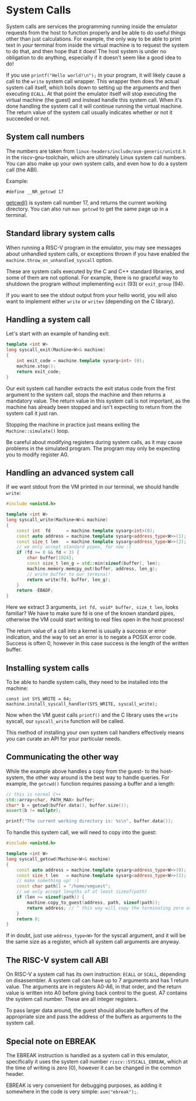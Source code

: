 # System Calls

System calls are services the programming running inside the emulator requests from the host to function properly and be able to do useful things other than just calculations. For example, the only way to be able to print text in *your* terminal from inside the virtual machine is to request the system to do that, and then hope that it does! The host system is under no obligation to do anything, especially if it doesn't seem like a good idea to do!

If you use `printf("Hello world!\n");` in your program, it will likely cause a call to the `write` system call wrapper. This wrapper then does the actual system call itself, which boils down to setting up the arguments and then executing `ECALL`. At that point the emulator itself will stop executing the virtual machine (the guest) and instead handle this system call. When it's done handling the system call it will continue running the virtual machine. The return value of the system call usually indicates whether or not it succeeded or not.

## System call numbers

The numbers are taken from `linux-headers/include/asm-generic/unistd.h` in the riscv-gnu-toolchain, which are ultimately Linux system call numbers. You can also make up your own system calls, and even how to do a system call (the ABI).

Example:
```
#define __NR_getcwd 17
```
[getcwd()](http://man7.org/linux/man-pages/man2/getcwd.2.html) is system call number 17, and returns the current working directory. You can also run `man getcwd` to get the same page up in a terminal.

## Standard library system calls

When running a RISC-V program in the emulator, you may see messages about unhandled system calls, or exceptions thrown if you have enabled the `machine.throw_on_unhandled_syscall` option.

These are system calls executed by the C and C++ standard libraries, and some of them are not optional. For example, there is no graceful way to shutdown the program without implementing `exit` (93) or `exit_group` (94).

If you want to see the stdout output from your hello world, you will also want to implement either `write` or `writev` (depending on the C library).

## Handling a system call

Let's start with an example of handing exit:
```C++
template <int W>
long syscall_exit(Machine<W>& machine)
{
	int exit_code = machine.template sysarg<int> (0);
	machine.stop();
	return exit_code;
}
```
Our exit system call handler extracts the exit status code from the first argument to the system call, stops the machine and then returns a mandatory value. The return value in this system call is not important, as the machine has already been stopped and isn't expecting to return from the system call it just ran.

Stopping the machine in practice just means exiting the `Machine::simulate()` loop.

Be careful about modifying registers during system calls, as it may cause problems
in the simulated program. The program may only be expecting you to modify register A0.

## Handling an advanced system call

If we want stdout from the VM printed in our terminal, we should handle `write`:

```C++
#include <unistd.h>

template <int W>
long syscall_write(Machine<W>& machine)
{
	const int  fd      = machine.template sysarg<int>(0);
	const auto address = machine.template sysarg<address_type<W>>(1);
	const size_t len   = machine.template sysarg<address_type<W>>(2);
	// we only accept standard pipes, for now :)
	if (fd >= 0 && fd < 3) {
		char buffer[1024];
		const size_t len_g = std::min(sizeof(buffer), len);
		machine.memory.memcpy_out(buffer, address, len_g);
		// write buffer to our terminal!
		return write(fd, buffer, len_g);
	}
	return -EBADF;
}
```
Here we extract 3 arguments, `int fd, void* buffer, size_t len`, looks familiar? We have to make sure fd is one of the known standard pipes, otherwise the VM could start writing to real files open in the host process!

The return value of a call into a kernel is usually a success or error indication, and the way to set an error is to negate a POSIX error code. Success is often 0, however in this case success is the length of the written buffer.

## Installing system calls

To be able to handle system calls, they need to be installed into the machine:

```
const int SYS_WRITE = 64;
machine.install_syscall_handler(SYS_WRITE, syscall_write);
```
Now when the VM guest calls `printf()` and the C library uses the `write` syscall, our `syscall_write` function will be called.

This method of installing your own system call handlers effectively means you can curate an API for your particular needs.

## Communicating the other way

While the example above handles a copy from the guest- to the host-system, the other way around is the best way to handle queries. For example, the `getcwd()` function requires passing a buffer and a length:

```C++
// this is normal C++
std::array<char, PATH_MAX> buffer;
char* b = getcwd(buffer.data(), buffer.size());
assert(b != nullptr);

printf("The current working directory is: %s\n", buffer.data());
```

To handle this system call, we will need to copy into the guest:

```C++
#include <unistd.h>

template <int W>
long syscall_getcwd(Machine<W>& machine)
{
	const auto address = machine.template sysarg<address_type<W>>(0);
	const size_t len   = machine.template sysarg<address_type<W>>(1);
	// make something up! :)
	const char path[] = "/home/vmguest";
	// we only accept lengths of at least sizeof(path)
	if (len >= sizeof(path)) {
		machine.copy_to_guest(address, path, sizeof(path));
		return address; // ^ this way will copy the terminating zero as well!
	}
	return 0;
}
```

If in doubt, just use `address_type<W>` for the syscall argument, and it will be the same size as a register, which all system call arguments are anyway.

## The RISC-V system call ABI

On RISC-V a system call has its own instruction: `ECALL` or `SCALL`, depending on disassembler. A system call can have up to 7 arguments and has 1 return value. The arguments are in registers A0-A6, in that order, and the return value is written into A0 before giving back control to the guest. A7 contains the system call number. These are all integer registers.

To pass larger data around, the guest should allocate buffers of the appropriate size and pass the address of the buffers as arguments to the system call.

## Special note on EBREAK

The EBREAK instruction is handled as a system call in this emulator, specifically it uses the system call number `riscv::SYSCALL_EBREAK`, which at the time of writing is zero (0), however it can be changed in the common header.

EBREAK is very convenient for debugging purposes, as adding it somewhere in the code is very simple: `asm("ebreak");`.
